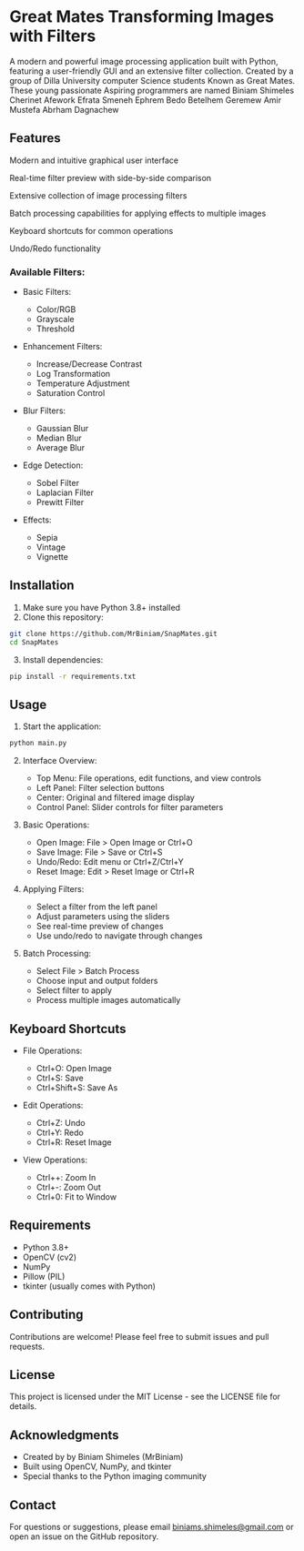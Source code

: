 # Great Mates Transforming Images with Filters

A modern and powerful image processing application built with Python, featuring a user-friendly GUI and an extensive filter collection. Created by a group of Dilla University
computer Science students Known as Great Mates.
These young passionate Aspiring programmers are named 
Biniam Shimeles
Cherinet Afework
Efrata Smeneh
Ephrem Bedo
Betelhem Geremew
Amir Mustefa
Abrham Dagnachew

## Features

Modern and intuitive graphical user interface

Real-time filter preview with side-by-side comparison

Extensive collection of image processing filters

Batch processing capabilities for applying effects to multiple images

Keyboard shortcuts for common operations

Undo/Redo functionality

### Available Filters:

* Basic Filters:
  * Color/RGB
  * Grayscale
  * Threshold

* Enhancement Filters:
  * Increase/Decrease Contrast
  * Log Transformation
  * Temperature Adjustment
  * Saturation Control

* Blur Filters:
  * Gaussian Blur
  * Median Blur
  * Average Blur

* Edge Detection:
  * Sobel Filter
  * Laplacian Filter
  * Prewitt Filter

* Effects:
  * Sepia
  * Vintage
  * Vignette
 
## Installation

1. Make sure you have Python 3.8+ installed
2. Clone this repository:
```bash
git clone https://github.com/MrBiniam/SnapMates.git
cd SnapMates
```
3. Install dependencies:
```bash
pip install -r requirements.txt
```

## Usage

1. Start the application:
```bash
python main.py
```

2. Interface Overview:
   * Top Menu: File operations, edit functions, and view controls
   * Left Panel: Filter selection buttons
   * Center: Original and filtered image display
   * Control Panel: Slider controls for filter parameters

3. Basic Operations:
   * Open Image: File > Open Image or Ctrl+O
   * Save Image: File > Save or Ctrl+S
   * Undo/Redo: Edit menu or Ctrl+Z/Ctrl+Y
   * Reset Image: Edit > Reset Image or Ctrl+R


4. Applying Filters:
   * Select a filter from the left panel
   * Adjust parameters using the sliders
   * See real-time preview of changes
   * Use undo/redo to navigate through changes

5. Batch Processing:
   * Select File > Batch Process
   * Choose input and output folders
   * Select filter to apply
   * Process multiple images automatically

## Keyboard Shortcuts

* File Operations:
  * Ctrl+O: Open Image
  * Ctrl+S: Save
  * Ctrl+Shift+S: Save As

* Edit Operations:
  * Ctrl+Z: Undo
  * Ctrl+Y: Redo
  * Ctrl+R: Reset Image

* View Operations:
  * Ctrl++: Zoom In
  * Ctrl+-: Zoom Out
  * Ctrl+0: Fit to Window

## Requirements

* Python 3.8+
* OpenCV (cv2)
* NumPy
* Pillow (PIL)
* tkinter (usually comes with Python)

## Contributing

Contributions are welcome! Please feel free to submit issues and pull requests.

## License

This project is licensed under the MIT License - see the LICENSE file for details.

## Acknowledgments

* Created by by Biniam Shimeles (MrBiniam)
* Built using OpenCV, NumPy, and tkinter
* Special thanks to the Python imaging community

## Contact

For questions or suggestions, please email biniams.shimeles@gmail.com or open an issue on the GitHub repository.
